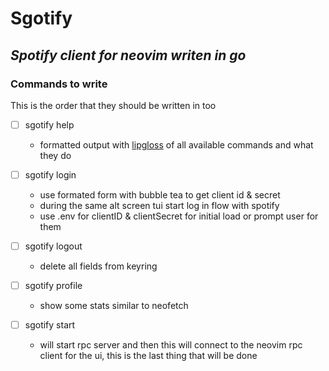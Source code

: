 # Sgotify
*Spotify client for neovim writen in go*
---

### Commands to write

This is the order that they should be written in too

- [ ] sgotify help
    - formatted output with [lipgloss](https://github.com/charmbracelet/lipgloss) of all available commands and what they do

- [ ] sgotify login
    - use formated form with bubble tea to get client id & secret
    - during the same alt screen tui start log in flow with spotify 
    - use .env for clientID & clientSecret for initial load or prompt user for
      them

- [ ] sgotify logout
    - delete all fields from keyring

- [ ] sgotify profile
    - show some stats similar to neofetch

- [ ] sgotify start
    - will start rpc server and then this will connect to the neovim rpc client
      for the ui, this is the last thing that will be done
